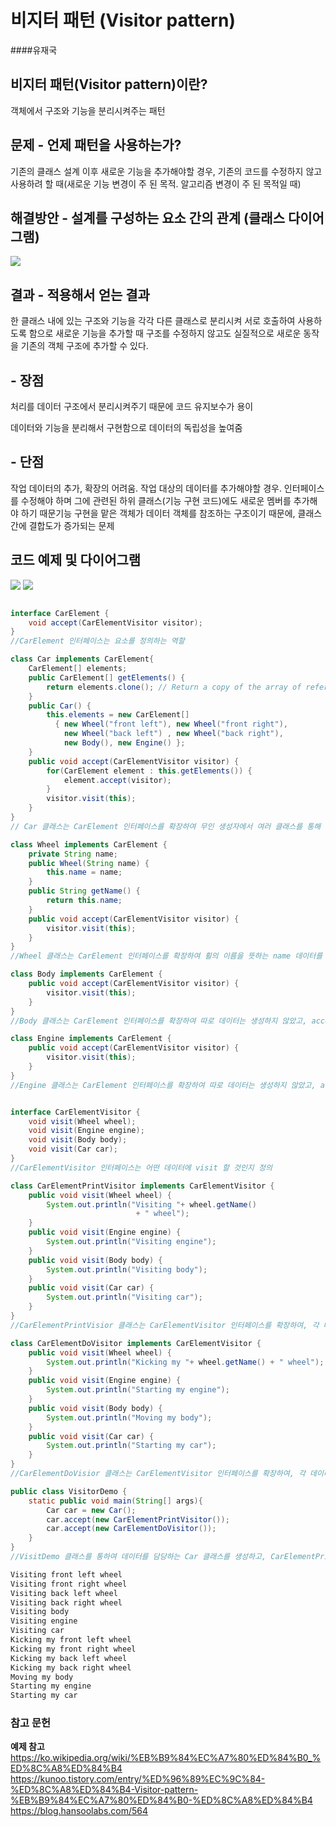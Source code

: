 # 비지터 패턴 (Visitor pattern)

####유재국

## 비지터 패턴(Visitor pattern)이란?

객체에서 구조와 기능을 분리시켜주는 패턴

## 문제 - 언제 패턴을 사용하는가?

기존의 클래스 설계 이후 새로운 기능을 추가해야할 경우, 기존의 코드를 수정하지 않고 사용하려 할 때(새로운 기능 변경이 주 된 목적. 알고리즘 변경이 주 된 목적일 때)

## 해결방안 - 설계를 구성하는 요소 간의 관계 (클래스 다이어그램)
![](https://github.com/Soobinnn/Design-Pattern-Study/blob/master/src/visitor/W3sDesign_Visitor_Design_Pattern_UML.jpg)

## 결과 - 적용해서 얻는 결과

한 클래스 내에 있는 구조와 기능을 각각 다른 클래스로 분리시켜 서로 호출하여 사용하도록 함으로 새로운 기능을 추가할 때 구조를 수정하지 않고도 실질적으로 새로운 동작을 기존의 객체 구조에 추가할 수 있다.

## - 장점

처리를 데이터 구조에서 분리시켜주기 때문에 코드 유지보수가 용이

데이터와 기능을 분리해서 구현함으로 데이터의 독립성을 높여줌

## - 단점

작업 데이터의 추가, 확장의 어려움. 작업 대상의 데이터를 추가해야할 경우. 인터페이스를 수정해야 하며 그에 관련된 하위 클래스(기능 구현 코드)에도 새로운 멤버를 추가해야 하기 때문기능 구현을 맡은 객체가 데이터 객체를 참조하는 구조이기 때문에, 클래스간에 결합도가 증가되는 문제

## 코드 예제 및 다이어그램 
![](https://github.com/Soobinnn/Design-Pattern-Study/blob/master/src/visitor/visitor%20pattern%20%E1%84%8B%E1%85%A8%E1%84%8C%E1%85%A6%20%E1%84%8F%E1%85%B3%E1%86%AF%E1%84%85%E1%85%A2%E1%84%89%E1%85%B3%20%E1%84%80%E1%85%AA%E1%86%AB%E1%84%80%E1%85%A8%E1%84%83%E1%85%A9%201.png)
![](https://github.com/Soobinnn/Design-Pattern-Study/blob/master/src/visitor/visitor%20pattern%20%E1%84%8B%E1%85%A8%E1%84%8C%E1%85%A6%20%E1%84%8F%E1%85%B3%E1%86%AF%E1%84%85%E1%85%A2%E1%84%89%E1%85%B3%20%E1%84%80%E1%85%AA%E1%86%AB%E1%84%80%E1%85%A8%E1%84%83%E1%85%A9%202.png)

```java

interface CarElement {
	void accept(CarElementVisitor visitor); 
}
//CarElement 인터페이스는 요소를 정의하는 역할

class Car implements CarElement{
    CarElement[] elements;
    public CarElement[] getElements() {
        return elements.clone(); // Return a copy of the array of references.
    }
    public Car() {
        this.elements = new CarElement[]
          { new Wheel("front left"), new Wheel("front right"),
            new Wheel("back left") , new Wheel("back right"),
            new Body(), new Engine() };
    }
    public void accept(CarElementVisitor visitor) {
        for(CarElement element : this.getElements()) {
            element.accept(visitor);
        }
        visitor.visit(this);
    }
}
// Car 클래스는 CarElement 인터페이스를 확장하여 무인 생성자에서 여러 클래스를 통해 자신을 생성하고 accept함수에서 visitor에게 자신을 구성하는 클래스(데이터)를 리턴해주고 visitor의 기능을 수행한다.

class Wheel implements CarElement {
    private String name;
    public Wheel(String name) {
        this.name = name;
    }
    public String getName() {
        return this.name;
    }
    public void accept(CarElementVisitor visitor) {
        visitor.visit(this);
    }
}
//Wheel 클래스는 CarElement 인터페이스를 확장하여 휠의 이름을 뜻하는 name 데이터를 갖고 있고, accept함수에서 visitor의 visit 기능을 수행하는 역하을 하도록 했다.

class Body implements CarElement {
    public void accept(CarElementVisitor visitor) {
        visitor.visit(this);
    }
}
//Body 클래스는 CarElement 인터페이스를 확장하여 따로 데이터는 생성하지 않았고, accept함수에서 visitor의 visit 기능을 수행하는 역할을 하도록 했다.

class Engine implements CarElement {
    public void accept(CarElementVisitor visitor) {
        visitor.visit(this);
    }
}
//Engine 클래스는 CarElement 인터페이스를 확장하여 따로 데이터는 생성하지 않았고, accept함수에서 visitor에 visitor의 기능을 수행하는 역할을 하도록 했다.


interface CarElementVisitor {
    void visit(Wheel wheel);
    void visit(Engine engine);
    void visit(Body body);
    void visit(Car car);
}
//CarElementVisitor 인터페이스는 어떤 데이터에 visit 할 것인지 정의

class CarElementPrintVisitor implements CarElementVisitor {
    public void visit(Wheel wheel) {
        System.out.println("Visiting "+ wheel.getName()
                            + " wheel");
    }
    public void visit(Engine engine) {
        System.out.println("Visiting engine");
    }
    public void visit(Body body) {
        System.out.println("Visiting body");
    }
    public void visit(Car car) {
        System.out.println("Visiting car");
    }
}
//CarElementPrintVisior 클래스는 CarElementVisitor 인터페이스를 확장하여, 각 데이터에 visit 할 시 각 데이터에 대한 print 하는 기능을 한다.

class CarElementDoVisitor implements CarElementVisitor {
    public void visit(Wheel wheel) {
        System.out.println("Kicking my "+ wheel.getName() + " wheel");
    }
    public void visit(Engine engine) {
        System.out.println("Starting my engine");
    }
    public void visit(Body body) {
        System.out.println("Moving my body");
    }
    public void visit(Car car) {
        System.out.println("Starting my car");
    }
}
//CarElementDoVisior 클래스는 CarElementVisitor 인터페이스를 확장하여, 각 데이터에 visit 할 시 각 데이터에 대한 실행하는 기능을 한다. (실제 동작하는 로직은 아니지만 Print 문에서 각 데이터에 대한 기능을 가정하여 명시하였다.)

public class VisitorDemo {
    static public void main(String[] args){
        Car car = new Car();
        car.accept(new CarElementPrintVisitor());
        car.accept(new CarElementDoVisitor());
    }
}
//VisitDemo 클래스를 통하여 데이터를 담당하는 Car 클래스를 생성하고, CarElementPrintVistor, CarElementDoVisitor를 통하여 출력, 실행 기능을 하는 코드를 작성하였다.실행 화면

Visiting front left wheel
Visiting front right wheel
Visiting back left wheel
Visiting back right wheel
Visiting body
Visiting engine
Visiting car
Kicking my front left wheel
Kicking my front right wheel
Kicking my back left wheel
Kicking my back right wheel
Moving my body
Starting my engine
Starting my car
```

### 참고 문헌
<b>예제 참고</b>
https://ko.wikipedia.org/wiki/%EB%B9%84%EC%A7%80%ED%84%B0_%ED%8C%A8%ED%84%B4
https://kunoo.tistory.com/entry/%ED%96%89%EC%9C%84-%ED%8C%A8%ED%84%B4-Visitor-pattern-%EB%B9%84%EC%A7%80%ED%84%B0-%ED%8C%A8%ED%84%B4
https://blog.hansoolabs.com/564
